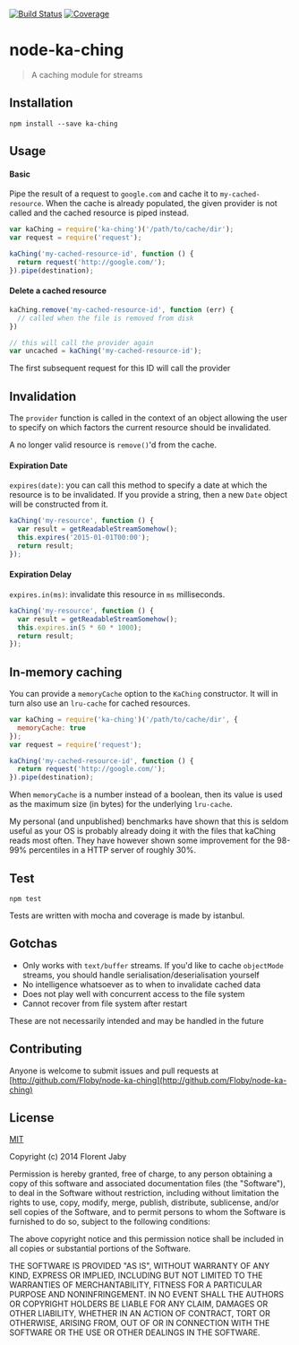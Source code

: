 [![Build Status][travis-image]][travis-url] [![Coverage][coveralls-image]][coveralls-url]

node-ka-ching
==================

> A caching module for streams

Installation
------------

    npm install --save ka-ching

Usage
-----


#### Basic

Pipe the result of a request to `google.com` and cache it to `my-cached-resource`.
When the cache is already populated, the given provider is not called and the cached
resource is piped instead.

```javascript
var kaChing = require('ka-ching')('/path/to/cache/dir');
var request = require('request');

kaChing('my-cached-resource-id', function () {
  return request('http://google.com/');
}).pipe(destination);

```

#### Delete a cached resource


```javascript
kaChing.remove('my-cached-resource-id', function (err) {
  // called when the file is removed from disk
})

// this will call the provider again
var uncached = kaChing('my-cached-resource-id');
```

The first subsequent request for this ID will call the provider

Invalidation
------------

The `provider` function is called in the context of an object allowing
the user to specify on which factors the current resource should be
invalidated.

A no longer valid resource is `remove()`'d from the cache.

#### Expiration Date

`expires(date)`: you can call this method to specify a date at which the resource
is to be invalidated.
If you provide a string, then a new `Date` object will be constructed from it.

```javascript
kaChing('my-resource', function () {
  var result = getReadableStreamSomehow();
  this.expires('2015-01-01T00:00');
  return result;
});
```

#### Expiration Delay

`expires.in(ms)`: invalidate this resource in `ms` milliseconds.

```javascript
kaChing('my-resource', function () {
  var result = getReadableStreamSomehow();
  this.expires.in(5 * 60 * 1000);
  return result;
});
```


In-memory caching
-----------------

You can provide a `memoryCache` option to the `KaChing` constructor.
It will in turn also use an `lru-cache` for cached resources.

```javascript
var kaChing = require('ka-ching')('/path/to/cache/dir', {
  memoryCache: true
});
var request = require('request');

kaChing('my-cached-resource-id', function () {
  return request('http://google.com/');
}).pipe(destination);

```

When `memoryCache` is a number instead of a boolean, then its value is used
as the maximum size (in bytes) for the underlying `lru-cache`.

My personal (and unpublished) benchmarks have shown that this is seldom useful
as your OS is probably already doing it with the files that kaChing reads most
often. They have however shown some improvement for the 98-99% percentiles
in a HTTP server of roughly 30%.


Test
----

	npm test
    
Tests are written with mocha and coverage is made by istanbul.


Gotchas
-------

* Only works with `text/buffer` streams. If you'd like to cache `objectMode` streams,
you should handle serialisation/deserialisation yourself
* No intelligence whatsoever as to when to invalidate cached data
* Does not play well with concurrent access to the file system
* Cannot recover from file system after restart

These are not necessarily intended and may be handled in the future

Contributing
------------

Anyone is welcome to submit issues and pull requests at [http://github.com/Floby/node-ka-ching](http://github.com/Floby/node-ka-ching)


License
-------

[MIT](http://opensource.org/licenses/MIT)

Copyright (c) 2014 Florent Jaby

Permission is hereby granted, free of charge, to any person obtaining a copy of this software and associated documentation files (the "Software"), to deal in the Software without restriction, including without limitation the rights to use, copy, modify, merge, publish, distribute, sublicense, and/or sell copies of the Software, and to permit persons to whom the Software is furnished to do so, subject to the following conditions:

The above copyright notice and this permission notice shall be included in all copies or substantial portions of the Software.

THE SOFTWARE IS PROVIDED "AS IS", WITHOUT WARRANTY OF ANY KIND, EXPRESS OR IMPLIED, INCLUDING BUT NOT LIMITED TO THE WARRANTIES OF MERCHANTABILITY, FITNESS FOR A PARTICULAR PURPOSE AND NONINFRINGEMENT. IN NO EVENT SHALL THE AUTHORS OR COPYRIGHT HOLDERS BE LIABLE FOR ANY CLAIM, DAMAGES OR OTHER LIABILITY, WHETHER IN AN ACTION OF CONTRACT, TORT OR OTHERWISE, ARISING FROM, OUT OF OR IN CONNECTION WITH THE SOFTWARE OR THE USE OR OTHER DEALINGS IN THE SOFTWARE.


[travis-image]: http://img.shields.io/travis/Floby/node-ka-ching/master.svg?style=flat
[travis-url]: https://travis-ci.org/Floby/node-ka-ching
[coveralls-image]: http://img.shields.io/coveralls/Floby/node-ka-ching/master.svg?style=flat
[coveralls-url]: https://coveralls.io/r/Floby/node-ka-ching


